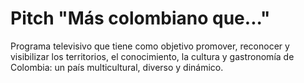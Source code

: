 Pitch "Más colombiano que..."
=====

Programa televisivo que tiene como objetivo promover, reconocer y visibilizar los territorios, el conocimiento, la cultura y gastronomía de Colombia: un país multicultural, diverso y dinámico.
